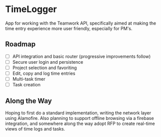 # TimeLogger
App for working with the Teamwork API, specifically aimed at making the time entry experience more user friendly, especially for PM's.

## Roadmap
- [ ] API integration and basic router (progressive improvements follow)
- [ ] Secure user login and persistence
- [ ] Project selection and favoriting
- [ ] Edit, copy and log time entries
- [ ] Multi-task timer
- [ ] Task creation

## Along the Way
Hoping to first do a standard implementation, writing the network layer using Alamofire. Also planning to support offline browsing via a firebase integration, and somewhere along the way adopt RFP to create real-time views of time logs and tasks.
